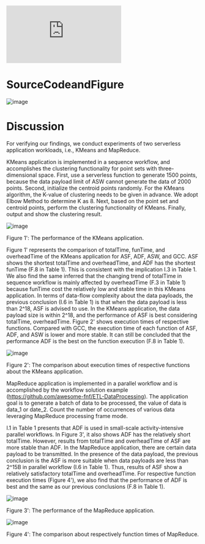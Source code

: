 
![image](https://github.com/WenJinfeng/ICWS21-ServerlessWrokflow//raw/master/pics/FunctionNumPar-compare-overheadTime.pdf)

# SourceCodeandFigure

![image](https://user-images.githubusercontent.com/73005808/122500711-dc1a2380-d025-11eb-85c2-961920235a6c.png)

# Discussion

For verifying our findings, we conduct experiments of two serverless application workloads, i.e., KMeans and MapReduce. 

KMeans application is implemented in a sequence workflow, and accomplishes the clustering functionality for point sets with three-dimensional space. First, use a serverless function to generate 1500 points, because the data payload limit of ASW cannot generate the data of 2000 points. Second, initialize the centroid points randomly. For the KMeans algorithm, the K-value of clustering needs to be given in advance. We adopt Elbow Method to determine K as 8. Next, based on the point set and centroid points, perform the clustering functionality of KMeans. Finally, output and show the clustering result.

![image](https://user-images.githubusercontent.com/73005808/122495758-319e0280-d01d-11eb-9ffb-e0fe6e9dadbe.png)

Figure 1': The performance of the KMeans application.

Figure 1' represents the comparison of totalTime, funTime, and overheadTime of the KMeans application for ASF, ADF, ASW, and GCC. ASF shows the shortest totalTime and overheadTime, and ADF has the shortest funTime (F.8 in Table 1). This is consistent with the implication I.3 in Table 1. We also find the same inferred that the changing trend of totalTime in sequence workflow is mainly affected by overheadTime (F.3 in Table 1) because funTime cost the relatively low and stable time in this KMeans application. In terms of data-flow complexity about the data payloads, the previous conclusion (I.6 in Table 1) is that when the data payload is less than 2^18, ASF is advised to use. In the KMeans application, the data payload size is within 2^18, and the performance of ASF is best considering totalTime, overheadTime. Figure 2' shows execution times of respective functions. Compared with GCC, the execution time of each function of ASF, ADF, and ASW is lower and more stable. It can still be concluded that the performance ADF is the best on the function execution (F.8 in Table 1).

![image](https://user-images.githubusercontent.com/73005808/122495820-4d090d80-d01d-11eb-9a73-c28ddd06b137.png)

Figure 2': The comparison about execution times of respective functions about the KMeans application.


MapReduce application is implemented in a parallel workflow and is accomplished by the workflow solution example (https://github.com/awesome-fnf/ETL-DataProcessing). The application goal is to generate a batch of data to be processed, the value of data is data_1 or date_2. Count the number of occurrences of various data leveraging MapReduce processing frame mode.

I.1 in Table 1 presents that ADF is used in small-scale activity-intensive parallel workflows. In Figure 3', it also shows ADF has the relatively short totalTime. However, results from totalTime and overheadTime of ASF are more stable than ADF. In the MapReduce application, there are certain data payload to be transmitted. In the presence of the data payload, the previous conclusion is the ASF is more suitable when data payloads are less than 2^15B in parallel workflow (I.6 in Table 1). Thus, results of ASF show a relatively satisfactory totalTime and overheadTime. For respective function execution times (Figure 4'), we also find that the performance of ADF is best and the same as our previous conclusions (F.8 in Table 1). 

![image](https://user-images.githubusercontent.com/73005808/122495853-598d6600-d01d-11eb-8634-c215802bb224.png)

Figure 3': The performance of the MapReduce application.

![image](https://user-images.githubusercontent.com/73005808/122496698-c6553000-d01e-11eb-86f8-1e85e6d25055.png)

Figure 4': The comparison about respectively function times of MapReduce.
